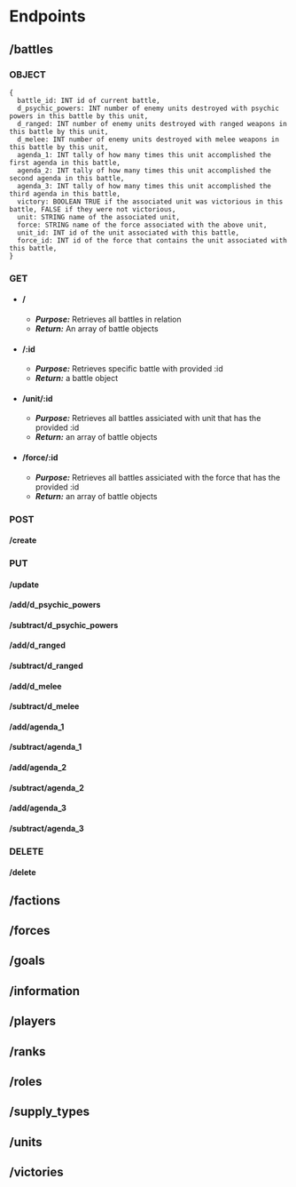 # Endpoints
## /battles
### OBJECT
```
{
  battle_id: INT id of current battle,
  d_psychic_powers: INT number of enemy units destroyed with psychic powers in this battle by this unit,
  d_ranged: INT number of enemy units destroyed with ranged weapons in this battle by this unit,
  d_melee: INT number of enemy units destroyed with melee weapons in this battle by this unit,
  agenda_1: INT tally of how many times this unit accomplished the first agenda in this battle,
  agenda_2: INT tally of how many times this unit accomplished the second agenda in this battle,
  agenda_3: INT tally of how many times this unit accomplished the third agenda in this battle,
  victory: BOOLEAN TRUE if the associated unit was victorious in this battle, FALSE if they were not victorious,
  unit: STRING name of the associated unit,
  force: STRING name of the force associated with the above unit,
  unit_id: INT id of the unit associated with this battle,
  force_id: INT id of the force that contains the unit associated with this battle,
}
```
### GET
- #### /

  + ***Purpose:*** Retrieves all battles in relation
  + ***Return:*** An array of battle objects
  
- #### /:id

  + ***Purpose:*** Retrieves specific battle with provided :id
  + ***Return:*** a battle object
 
- #### /unit/:id

  + ***Purpose:*** Retrieves all battles assiciated with unit that has the provided :id
  + ***Return:*** an array of battle objects

- #### /force/:id

  + ***Purpose:*** Retrieves all battles assiciated with the force that has the provided :id
  + ***Return:*** an array of battle objects

### POST
#### /create
### PUT
#### /update
#### /add/d_psychic_powers
#### /subtract/d_psychic_powers
#### /add/d_ranged
#### /subtract/d_ranged
#### /add/d_melee
#### /subtract/d_melee
#### /add/agenda_1
#### /subtract/agenda_1
#### /add/agenda_2
#### /subtract/agenda_2
#### /add/agenda_3
#### /subtract/agenda_3
### DELETE
#### /delete
## /factions
## /forces
## /goals
## /information
## /players
## /ranks
## /roles
## /supply_types
## /units
## /victories
